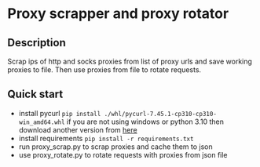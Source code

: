 # Proxy scrapper and proxy rotator

## Description
Scrap ips of http and socks proxies from list of proxy urls and save working proxies to file. Then use proxies from file to rotate requests.

## Quick start
- install pycurl `pip install ./whl/pycurl-7.45.1-cp310-cp310-win_amd64.whl` if you are not using windows or python 3.10 then download another version from [here](https://www.lfd.uci.edu/~gohlke/pythonlibs/#pycurl)
- install requirements `pip install -r requirements.txt`
- run proxy_scrap.py to scrap proxies and cache them to json
- use proxy_rotate.py to rotate requests with proxies from json file